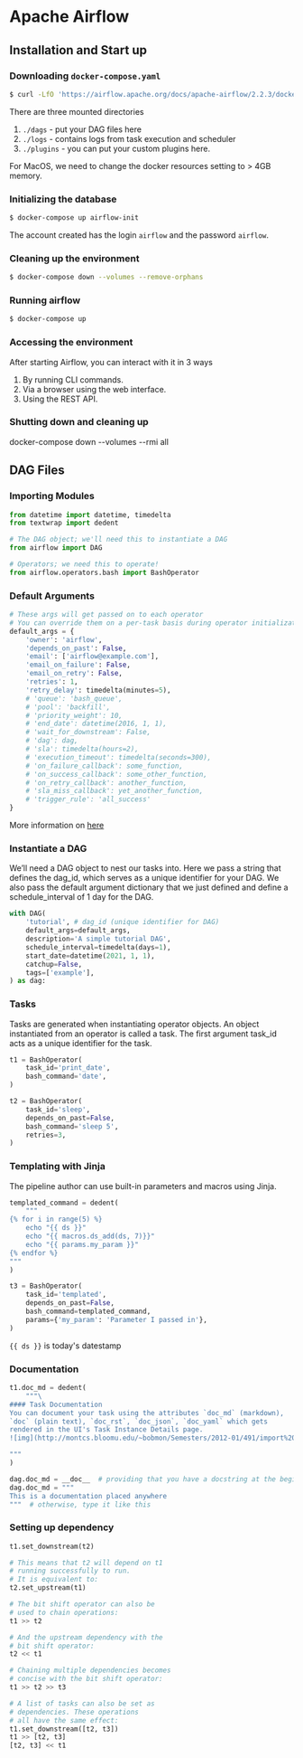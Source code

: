# Apache Airflow

## Installation and Start up

### Downloading `docker-compose.yaml`

```bash
$ curl -LfO 'https://airflow.apache.org/docs/apache-airflow/2.2.3/docker-compose.yaml'
```
There are three mounted directories
1. `./dags` - put your DAG files here
2. `./logs` - contains logs from task execution and scheduler
3. `./plugins` - you can put your custom plugins here.

For MacOS, we need to change the docker resources setting to > 4GB memory.

### Initializing the database
```bash
$ docker-compose up airflow-init
```
The account created has the login `airflow` and the password `airflow`.

### Cleaning up the environment
```bash
$ docker-compose down --volumes --remove-orphans
```

### Running airflow
```bash
$ docker-compose up
```

### Accessing the environment
After starting Airflow, you can interact with it in 3 ways
1. By running CLI commands.
2. Via a browser using the web interface.
3. Using the REST API.

### Shutting down and cleaning up
docker-compose down --volumes --rmi all

## DAG Files

### Importing Modules
```python
from datetime import datetime, timedelta
from textwrap import dedent

# The DAG object; we'll need this to instantiate a DAG
from airflow import DAG

# Operators; we need this to operate!
from airflow.operators.bash import BashOperator
```

### Default Arguments
``` python
# These args will get passed on to each operator
# You can override them on a per-task basis during operator initialization
default_args = {
    'owner': 'airflow',
    'depends_on_past': False,
    'email': ['airflow@example.com'],
    'email_on_failure': False,
    'email_on_retry': False,
    'retries': 1,
    'retry_delay': timedelta(minutes=5),
    # 'queue': 'bash_queue',
    # 'pool': 'backfill',
    # 'priority_weight': 10,
    # 'end_date': datetime(2016, 1, 1),
    # 'wait_for_downstream': False,
    # 'dag': dag,
    # 'sla': timedelta(hours=2),
    # 'execution_timeout': timedelta(seconds=300),
    # 'on_failure_callback': some_function,
    # 'on_success_callback': some_other_function,
    # 'on_retry_callback': another_function,
    # 'sla_miss_callback': yet_another_function,
    # 'trigger_rule': 'all_success'
}
```
More information on [here]("https://airflow.apache.org/docs/apache-airflow/stable/_api/airflow/models/index.html#airflow.models.BaseOperator")

### Instantiate a DAG
We’ll need a DAG object to nest our tasks into. Here we pass a string that defines the dag_id, which serves as a unique identifier for your DAG. We also pass the default argument dictionary that we just defined and define a schedule_interval of 1 day for the DAG.
```python
with DAG(
    'tutorial', # dag_id (unique identifier for DAG)
    default_args=default_args,
    description='A simple tutorial DAG',
    schedule_interval=timedelta(days=1),
    start_date=datetime(2021, 1, 1),
    catchup=False,
    tags=['example'],
) as dag:
```

### Tasks
Tasks are generated when instantiating operator objects. An object instantiated from an operator is called a task. The first argument task_id acts as a unique identifier for the task.
```python
t1 = BashOperator(
    task_id='print_date',
    bash_command='date',
)

t2 = BashOperator(
    task_id='sleep',
    depends_on_past=False,
    bash_command='sleep 5',
    retries=3,
)
```

### Templating with Jinja
The pipeline author can use built-in parameters and macros using Jinja.
```python
templated_command = dedent(
    """
{% for i in range(5) %}
    echo "{{ ds }}"
    echo "{{ macros.ds_add(ds, 7)}}"
    echo "{{ params.my_param }}"
{% endfor %}
"""
)

t3 = BashOperator(
    task_id='templated',
    depends_on_past=False,
    bash_command=templated_command,
    params={'my_param': 'Parameter I passed in'},
)
```
`{{ ds }}` is today's datestamp

### Documentation
``` python
t1.doc_md = dedent(
    """\
#### Task Documentation
You can document your task using the attributes `doc_md` (markdown),
`doc` (plain text), `doc_rst`, `doc_json`, `doc_yaml` which gets
rendered in the UI's Task Instance Details page.
![img](http://montcs.bloomu.edu/~bobmon/Semesters/2012-01/491/import%20soul.png)

"""
)

dag.doc_md = __doc__  # providing that you have a docstring at the beginning of the DAG
dag.doc_md = """
This is a documentation placed anywhere
"""  # otherwise, type it like this

```

### Setting up dependency
```python
t1.set_downstream(t2)

# This means that t2 will depend on t1
# running successfully to run.
# It is equivalent to:
t2.set_upstream(t1)

# The bit shift operator can also be
# used to chain operations:
t1 >> t2

# And the upstream dependency with the
# bit shift operator:
t2 << t1

# Chaining multiple dependencies becomes
# concise with the bit shift operator:
t1 >> t2 >> t3

# A list of tasks can also be set as
# dependencies. These operations
# all have the same effect:
t1.set_downstream([t2, t3])
t1 >> [t2, t3]
[t2, t3] << t1
```